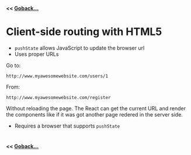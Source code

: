 #### **<<** [Goback...](../README.md)
# Client-side routing with HTML5
- `pushState` allows JavaScript to update the browser url
- Uses proper URLs

Go to: 
```http
http://www.myawesomewebsite.com/users/1

```
From: 
```http
http://www.myawesomewebsite.com/register
```

Without reloading the page. The React can get the current URL and render the components like if it was got another page redered in the server side. 

- Requires a browser that supports `pushState`

#
#### **<<** [Goback...](../README.md)